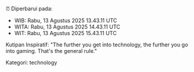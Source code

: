 ⏰ Diperbarui pada:
- WIB: Rabu, 13 Agustus 2025 13.43.11 UTC
- WITA: Rabu, 13 Agustus 2025 14.43.11 UTC
- WIT: Rabu, 13 Agustus 2025 15.43.11 UTC

Kutipan Inspiratif:
"The further you get into technology, the further you go into gaming. That's the general rule."


Kategori: technology


